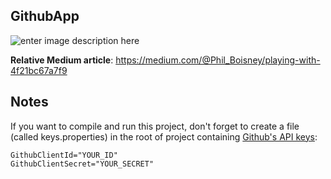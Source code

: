 ## GithubApp

![enter image description here](https://cdn-images-1.medium.com/max/2000/1*0WkJM1nM4B6WGhYEAqWvRQ.png)

**Relative Medium article**: https://medium.com/@Phil_Boisney/playing-with-4f21bc67a7f9

## Notes

If you want to compile and run this project, don't forget to create a file (called keys.properties) in the root of project containing [Github's API keys](https://github.com/settings/applications/new):

    GithubClientId="YOUR_ID"  
    GithubClientSecret="YOUR_SECRET"
